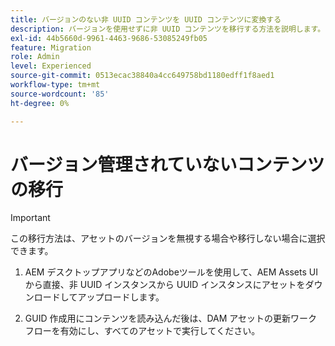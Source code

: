 ```yaml
---
title: バージョンのない非 UUID コンテンツを UUID コンテンツに変換する
description: バージョンを使用せずに非 UUID コンテンツを移行する方法を説明します。
exl-id: 44b5660d-9961-4463-9686-53085249fb05
feature: Migration
role: Admin
level: Experienced
source-git-commit: 0513ecac38840a4cc649758bd1180edff1f8aed1
workflow-type: tm+mt
source-wordcount: '85'
ht-degree: 0%

---
```


# バージョン管理されていないコンテンツの移行

>[!IMPORTANT]
>
> この移行方法は、アセットのバージョンを無視する場合や移行しない場合に選択できます。


1. AEM デスクトップアプリなどのAdobeツールを使用して、AEM Assets UI から直接、非 UUID インスタンスから UUID インスタンスにアセットをダウンロードしてアップロードします。

1. GUID 作成用にコンテンツを読み込んだ後は、DAM アセットの更新ワークフローを有効にし、すべてのアセットで実行してください。
